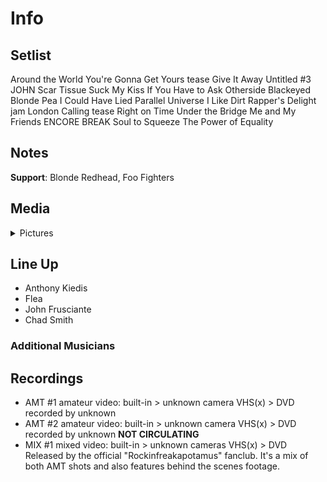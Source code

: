 # Info

## Setlist

Around the World
You're Gonna Get Yours tease
Give It Away
Untitled #3 JOHN
Scar Tissue
Suck My Kiss
If You Have to Ask
Otherside
Blackeyed Blonde
Pea
I Could Have Lied
Parallel Universe
I Like Dirt
Rapper's Delight jam
London Calling tease
Right on Time
Under the Bridge
Me and My Friends
ENCORE BREAK
Soul to Squeeze
The Power of Equality

## Notes

**Support**: Blonde Redhead, Foo Fighters

## Media

<details>
  <summary>Pictures</summary>
  <!--<img alt="Setlist" title="Setlist" src="_.jpg" height="200" />
  <img alt="Clipping" title="Clipping" src="_.jpg" height="200" />
  <img alt="Flyer" title="Flyer" src="_.jpg" height="200" />-->
</details>

## Line Up

* Anthony Kiedis
* Flea
* John Frusciante
* Chad Smith

### Additional Musicians

## Recordings

* AMT #1 amateur video: built-in > unknown camera VHS(x) > DVD recorded by unknown
* AMT #2 amateur video: built-in > unknown camera VHS(x) > DVD recorded by unknown **NOT CIRCULATING**  
* MIX #1 mixed video: built-in > unknown cameras VHS(x) > DVD Released by the official "Rockinfreakapotamus" fanclub. It's a mix of both AMT shots and also features behind the scenes footage.
